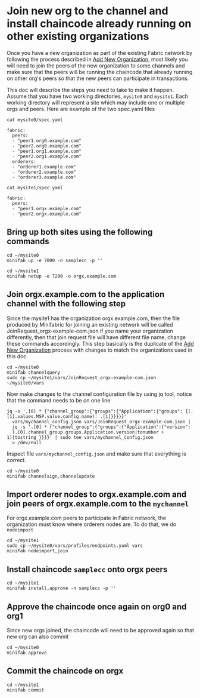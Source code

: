 # Join new org to the channel and install chaincode already running on other existing organizations

Once you have a new organization as part of the existing Fabric network by following the process
described in [Add New Organization](docs/AddNewOrganization.md), most likely you will need to join
the peers of the new organization to some channels and make sure that the peers will be running
the chaincode that already running on other org's peers so that the new peers can participate in
transactions.

This doc will describe the steps you need to take to make it happen. Assume that you have two
working directories, `mysite0` and `mysite1`. Each working directory will represent a site which
may include one or multiple orgs and peers. Here are example of the two spec.yaml files

```
cat mysite0/spec.yaml

fabric:
  peers:
  - "peer1.org0.example.com"
  - "peer2.org0.example.com"
  - "peer1.org1.example.com"
  - "peer2.org1.example.com"
  orderers:
  - "orderer1.example.com"
  - "orderer2.example.com"
  - "orderer3.example.com"

cat mysite1/spec.yaml

fabric:
  peers:
  - "peer1.orgx.example.com"
  - "peer2.orgx.example.com"

```
 
## Bring up both sites using the following commands

```
cd ~/mysite0
minifab up -e 7000 -n samplecc -p ''

cd ~/mysite1
minifab netup -e 7200 -o orgx.example.com
```

## Join orgx.example.com to the application channel with the following step
Since the mysite1 has the organization orgx.example.com, then the file produced
by Minifabric for joining an existing network will be called JoinRequest_orgx-example-com.json
if you name your organization differently, then that join request file will have
different file name, change these commands accordingly. This step basically is the duplicate
of the [Add New Organization](docs/AddNewOrganization.md) process with changes to match
the organizations used in this doc.

```
cd ~/mysite0
minifab channelquery
sudo cp ~/mysite1/vars/JoinRequest_orgx-example-com.json ~/mysite0/vars
```

Now make changes to the channel configuration file by using jq tool, notice that the command needs to be on one line

```
jq -s '.[0] * {"channel_group":{"groups":{"Application":{"groups": {(.[1].values.MSP.value.config.name): .[1]}}}}}'
  vars/mychannel_config.json vars/JoinRequest_orgx-example-com.json |
  jq -s '.[0] * {"channel_group":{"groups":{"Application":{"version":
  (.[0].channel_group.groups.Application.version|tonumber + 1)|tostring }}}}' | sudo tee vars/mychannel_config.json
  > /dev/null
```

Inspect file `vars/mychannel_config.json` and make sure that everything is correct.

```
cd ~/mysite0
minifab channelsign,channelupdate
```

## Import orderer nodes to orgx.example.com and join peers of orgx.example.com to the `mychannel`
For orgx.example.com peers to participate in Fabric network, the organization must know where orderers nodes are.
To do that, we do `nodeimport`

```
cd ~/mysite1
sudo cp ~/mysite0/vars/profiles/endpoints.yaml vars
minifab nodeimport,join
```

## Install chaincode `samplecc` onto orgx peers

```
cd ~/mysite1
minifab install,approve -n samplecc -p ''
```

## Approve the chaincode once again on org0 and org1
Since new orgs joined, the chaincode will need to be approved again so that new org can also commit

```
cd ~/mysite0
minifab approve
```

## Commit the chaincode on orgx

```
cd ~/mysite1
minifab commit
```





